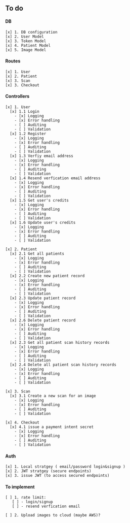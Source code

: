 ## To do

#### DB

    [x] 1. DB configuration
    [x] 2. User Model
    [x] 3. Token Model
    [x] 4. Patient Model
    [x] 5. Image Model

#### Routes

    [x] 1. User
    [x] 2. Patient
    [x] 3. Scan
    [x] 3. Checkout

#### Controllers

    [x] 1. User
      [x] 1.1 Login
        - [x] Logging
        - [x] Error handling
        - [ ] Auditing
        - [ ] Validation
      [x] 1.2 Register
        - [x] Logging
        - [x] Error handling
        - [ ] Auditing
        - [ ] Validation
      [x] 1.3 Verfiy email address
        - [x] Logging
        - [x] Error handling
        - [ ] Auditing
        - [ ] Validation
      [x] 1.4 Resend verfication email address
        - [x] Logging
        - [x] Error handling
        - [ ] Auditing
        - [ ] Validation
      [x] 1.5 Get user's credits
        - [x] Logging
        - [x] Error handling
        - [ ] Auditing
        - [ ] Validation
      [x] 1.6 Update user's credits
        - [x] Logging
        - [x] Error handling
        - [ ] Auditing
        - [ ] Validation

    [x] 2. Patient
      [x] 2.1 Get all patients
        - [x] Logging
        - [x] Error handling
        - [ ] Auditing
        - [ ] Validation
      [x] 2.2 Create new patient record
        - [x] Logging
        - [x] Error handling
        - [ ] Auditing
        - [ ] Validation
      [x] 2.3 Update patient record
        - [x] Logging
        - [x] Error handling
        - [ ] Auditing
        - [ ] Validation
      [x] 2.6 Delete patient record
        - [x] Logging
        - [x] Error handling
        - [ ] Auditing
        - [ ] Validation
      [x] 2.3 Get all patient scan history records
        - [x] Logging
        - [x] Error handling
        - [ ] Auditing
        - [ ] Validation
      [x] 2.4 Delete all patient scan history records
        - [x] Logging
        - [x] Error handling
        - [ ] Auditing
        - [ ] Validation

    [x] 3. Scan
      [x] 3.1 Create a new scan for an image
        - [x] Logging
        - [x] Error handling
        - [ ] Auditing
        - [ ] Validation

    [x] 4. Checkout
      [x] 4.1 issue a payment intent secret
        - [x] Logging
        - [x] Error handling
        - [ ] Auditing
        - [ ] Validation

#### Auth

    [x] 1. Local stratgey ( email/password login&signup )
    [x] 2. JWT stratgey (secure endpoints)
    [x] 3. issue JWT (to access secured endpoints)

#### To implement

    [ ] 1. rate limit:
       [ ] - login/signup
       [ ] - resend verfication email

    [ ] 2. Upload images to cloud (maybe AWS)?
